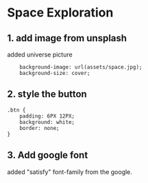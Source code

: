 # Space Exploration

## 1. add image from unsplash

added universe picture

```
    background-image: url(assets/space.jpg);
    background-size: cover;
```

## 2. style the button

```
.btn {
    padding: 6PX 12PX;
    background: white;
    border: none;
}
```

## 3. Add google font

added "satisfy" font-family from the google.
